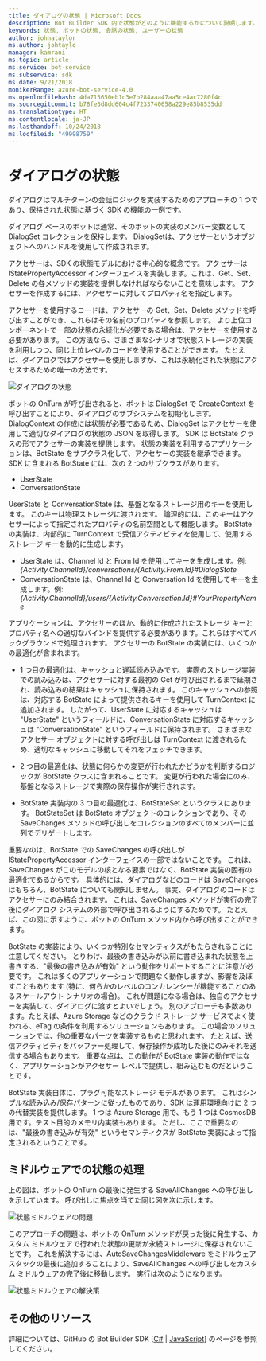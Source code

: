 ```yaml
---
title: ダイアログの状態 | Microsoft Docs
description: Bot Builder SDK 内で状態がどのように機能するかについて説明します。
keywords: 状態, ボットの状態, 会話の状態, ユーザーの状態
author: johnataylor
ms.author: johtaylo
manager: kamrani
ms.topic: article
ms.service: bot-service
ms.subservice: sdk
ms.date: 9/21/2018
monikerRange: azure-bot-service-4.0
ms.openlocfilehash: 4da715650eb1c3e7b284aaa47aa5ce4ac7280f4c
ms.sourcegitcommit: b78fe3d8dd604c4f7233740658a229e85b8535dd
ms.translationtype: HT
ms.contentlocale: ja-JP
ms.lasthandoff: 10/24/2018
ms.locfileid: "49998759"
---
```

# <a name="dialog-state"></a>ダイアログの状態

ダイアログはマルチターンの会話ロジックを実装するためのアプローチの 1 つであり、保持された状態に基づく SDK の機能の一例です。 

ダイアログ ベースのボットは通常、そのボットの実装のメンバー変数として DialogSet コレクションを保持します。 DialogSetは、アクセサーというオブジェクトへのハンドルを使用して作成されます。 

アクセサーは、SDK の状態モデルにおける中心的な概念です。 アクセサーは IStatePropertyAccessor インターフェイスを実装します。これは、Get、Set、Delete の各メソッドの実装を提供しなければならないことを意味します。 アクセサーを作成するには、アクセサーに対してプロパティ名を指定します。 

アクセサーを使用するコードは、アクセサーの Get、Set、Delete メソッドを呼び出すことができ、これらはその名前のプロパティを参照します。 より上位コンポーネントで一部の状態の永続化が必要である場合は、アクセサーを使用する必要があります。 この方法なら、さまざまなシナリオで状態ストレージの実装を利用しつつ、同じ上位レベルのコードを使用することができます。 たとえば、ダイアログではアクセサーを使用しますが、これは永続化された状態にアクセスするための唯一の方法です。

![ダイアログの状態](media/bot-builder-dialog-state.png)

ボットの OnTurn が呼び出されると、ボットは DialogSet で CreateContext を呼び出すことにより、ダイアログのサブシステムを初期化します。 DialogContext の作成には状態が必要であるため、DialogSet はアクセサーを使用して適切なダイアログの状態の JSON を取得します。 SDK は BotState クラスの形でアクセサーの実装を提供します。 状態の実装を利用するアプリケーションは、BotState をサブクラス化して、アクセサーの実装を継承できます。 SDK に含まれる BotState には、次の 2 つのサブクラスがあります。

- UserState
- ConversationState

UserState と ConversationState は、基盤となるストレージ用のキーを使用します。 このキーは物理ストレージに渡されます。 論理的には、このキーはアクセサーによって指定されたプロパティの名前空間として機能します。 BotState の実装は、内部的に TurnContext で受信アクティビティを使用して、使用するストレージ キーを動的に生成します。

- UserState は、Channel Id と From Id を使用してキーを生成します。例: _{Activity.ChannelId}/conversations/{Activity.From.Id}#DialogState_
- ConversationState は、Channel Id と Conversation Id を使用してキーを生成します。例: _{Activity.ChannelId}/users/{Activity.Conversation.Id}#YourPropertyName_

アプリケーションは、アクセサーのほか、動的に作成されたストレージ キーとプロパティ名への適切なバインドを提供する必要があります。これらはすべてバックグラウンドで処理されます。 アクセサーの BotState の実装には、いくつかの最適化が含まれます。 

- 1 つ目の最適化は、キャッシュと遅延読み込みです。 実際のストレージ実装での読み込みは、アクセサーに対する最初の Get が呼び出されるまで延期され、読み込みの結果はキャッシュに保持されます。 このキャッシュへの参照は、対応する BotState によって提供されるキーを使用して TurnContext に追加されます。 したがって、UserState に対応するキャッシュは "UserState" というフィールドに、ConversationState に対応するキャッシュは "ConversationState" というフィールドに保持されます。 さまざまなアクセサー オブジェクトに対する呼び出しは TurnContext に渡されるため、適切なキャッシュに移動してそれをフェッチできます。

- 2 つ目の最適化は、状態に何らかの変更が行われたかどうかを判断するロジックが BotState クラスに含まれることです。 変更が行われた場合にのみ、基盤となるストレージで実際の保存操作が実行されます。

- BotState 実装内の 3 つ目の最適化は、BotStateSet というクラスにあります。 BotStateSet は BotState オブジェクトのコレクションであり、その SaveChanges メソッドの呼び出しをコレクションのすべてのメンバーに並列でデリゲートします。

重要なのは、BotState での SaveChanges の呼び出しが IStatePropertyAccessor インターフェイスの一部ではないことです。 これは、SaveChanges がこのモデルの核となる要素ではなく、BotState 実装の固有の最適化であるからです。 具体的には、ダイアログなどのコードは SaveChanges はもちろん、BotState についても関知しません。 事実、ダイアログのコードはアクセサーにのみ結合されます。 これは、SaveChanges メソッドが実行の完了後にダイアログ システムの外部で呼び出されるようにするためです。 たとえば、この図に示すように、ボットの OnTurn メソッド内から呼び出すことができます。

BotState の実装により、いくつか特別なセマンティクスがもたらされることに注意してください。 とりわけ、最後の書き込みが以前に書き込まれた状態を上書きする、"最後の書き込みが有効" という動作をサポートすることに注意が必要です。 これは多くのアプリケーションで問題なく動作しますが、影響を及ぼすこともあります (特に、何らかのレベルのコンカレンシーが機能することのあるスケールアウト シナリオの場合)。 これが問題になる場合は、独自のアクセサーを実装して、ダイアログに渡すとよいでしょう。 別のアプローチも多数あります。たとえば、Azure Storage などのクラウド ストレージ サービスでよく使われる、eTag の条件を利用するソリューションもあります。 この場合のソリューションでは、他の重要なパーツを実装するものと思われます。 たとえば、送信アクティビティをバッファー処理して、保存操作が成功した後にのみそれを送信する場合もあります。 重要な点は、この動作が BotState 実装の動作ではなく、アプリケーションがアクセサー レベルで提供し、組み込むものだということです。

BotState 実装自体に、プラグ可能なストレージ モデルがあります。 これはシンプルな読み込み/保存パターンに従ったものであり、SDK は運用環境向けに 2 つの代替実装を提供します。 1 つは Azure Storage 用で、もう 1 つは CosmosDB 用です。テスト目的のメモリ内実装もあります。 ただし、ここで重要なのは、"最後の書き込みが有効" というセマンティクスが BotState 実装によって指定されるということです。

## <a name="handling-state-in-middleware"></a>ミドルウェアでの状態の処理
上の図は、ボットの OnTurn の最後に発生する SaveAllChanges への呼び出しを示しています。 呼び出しに焦点を当てた同じ図を次に示します。

![状態ミドルウェアの問題](media/bot-builder-dialog-state-problem.png)

このアプローチの問題は、ボットの OnTurn メソッドが戻った後に発生する、カスタム ミドルウェアで行われた状態の更新が永続ストレージに保存されないことです。 これを解決するには、AutoSaveChangesMiddleware をミドルウェア スタックの最後に追加することにより、SaveAllChanges への呼び出しをカスタム ミドルウェアの完了後に移動します。 実行は次のようになります。

![状態ミドルウェアの解決策](media/bot-builder-dialog-state-solution.png)

## <a name="additional-resources"></a>その他のリソース
詳細については、GitHub の Bot Builder SDK [[C#](https://github.com/Microsoft/BotBuilder-dotnet) | [JavaScript](https://github.com/Microsoft/BotBuilder-js)] のページを参照してください。
